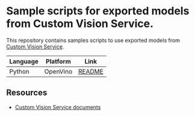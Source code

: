 # Sample scripts for exported models from Custom Vision Service.

This repository contains samples scripts to use exported models from [Custom Vision Service](https://customvision.ai).


| Language | Platform | Link |
| -------- | -------- | ---- |
| Python   | OpenVino | [README](samples/python/openvino) |

## Resources
* [Custom Vision Service documents](https://docs.microsoft.com/en-us/azure/cognitive-services/custom-vision-service/)

